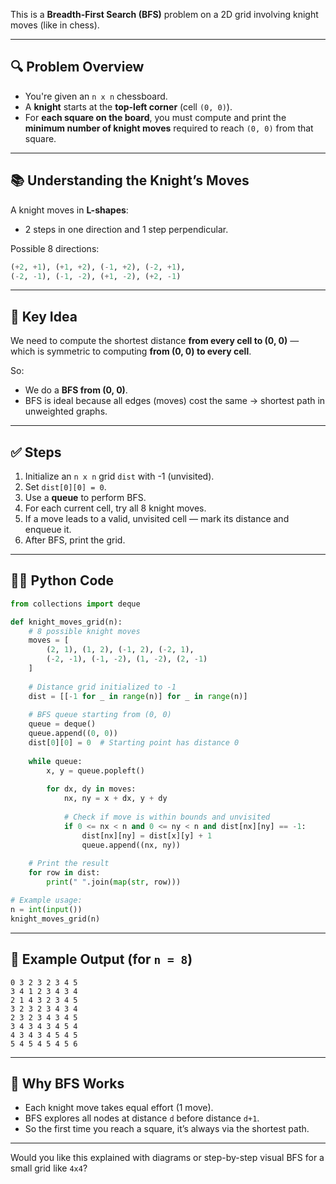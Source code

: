 This is a **Breadth-First Search (BFS)** problem on a 2D grid involving knight moves (like in chess).

---

## 🔍 **Problem Overview**

* You're given an `n x n` chessboard.
* A **knight** starts at the **top-left corner** (cell `(0, 0)`).
* For **each square on the board**, you must compute and print the **minimum number of knight moves** required to reach `(0, 0)` from that square.

---

## 📚 **Understanding the Knight’s Moves**

A knight moves in **L-shapes**:

* 2 steps in one direction and 1 step perpendicular.

Possible 8 directions:

```python
(+2, +1), (+1, +2), (-1, +2), (-2, +1),
(-2, -1), (-1, -2), (+1, -2), (+2, -1)
```

---

## 🧠 **Key Idea**

We need to compute the shortest distance **from every cell to (0, 0)** — which is symmetric to computing **from (0, 0) to every cell**.

So:

* We do a **BFS from (0, 0)**.
* BFS is ideal because all edges (moves) cost the same → shortest path in unweighted graphs.

---

## ✅ **Steps**

1. Initialize an `n x n` grid `dist` with -1 (unvisited).
2. Set `dist[0][0] = 0`.
3. Use a **queue** to perform BFS.
4. For each current cell, try all 8 knight moves.
5. If a move leads to a valid, unvisited cell — mark its distance and enqueue it.
6. After BFS, print the grid.

---

## 🧑‍💻 Python Code

```python
from collections import deque

def knight_moves_grid(n):
    # 8 possible knight moves
    moves = [
        (2, 1), (1, 2), (-1, 2), (-2, 1),
        (-2, -1), (-1, -2), (1, -2), (2, -1)
    ]
    
    # Distance grid initialized to -1
    dist = [[-1 for _ in range(n)] for _ in range(n)]
    
    # BFS queue starting from (0, 0)
    queue = deque()
    queue.append((0, 0))
    dist[0][0] = 0  # Starting point has distance 0
    
    while queue:
        x, y = queue.popleft()
        
        for dx, dy in moves:
            nx, ny = x + dx, y + dy
            
            # Check if move is within bounds and unvisited
            if 0 <= nx < n and 0 <= ny < n and dist[nx][ny] == -1:
                dist[nx][ny] = dist[x][y] + 1
                queue.append((nx, ny))
    
    # Print the result
    for row in dist:
        print(" ".join(map(str, row)))

# Example usage:
n = int(input())
knight_moves_grid(n)
```

---

## 🧪 Example Output (for `n = 8`)

```
0 3 2 3 2 3 4 5
3 4 1 2 3 4 3 4
2 1 4 3 2 3 4 5
3 2 3 2 3 4 3 4
2 3 2 3 4 3 4 5
3 4 3 4 3 4 5 4
4 3 4 3 4 5 4 5
5 4 5 4 5 4 5 6
```

---

## 🧠 Why BFS Works

* Each knight move takes equal effort (1 move).
* BFS explores all nodes at distance `d` before distance `d+1`.
* So the first time you reach a square, it’s always via the shortest path.

---

Would you like this explained with diagrams or step-by-step visual BFS for a small grid like `4x4`?
